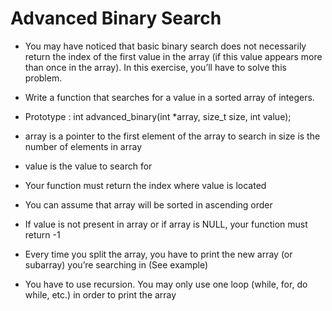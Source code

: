 # Advanced Binary Search
-   You may have noticed that basic binary search does not necessarily return the index of the first value in the array (if this value appears more than once in the array). In this exercise, you’ll have to solve this problem.

-   Write a function that searches for a value in a sorted array of integers.

-   Prototype : int advanced_binary(int *array, size_t size, int value);
-   array is a pointer to the first element of the array to search in
size is the number of elements in array
-   value is the value to search for
-   Your function must return the index where value is located
-   You can assume that array will be sorted in ascending order
-   If value is not present in array or if array is NULL, your function must return -1
-   Every time you split the array, you have to print the new array (or subarray) you’re searching in (See example)
-   You have to use recursion. You may only use one loop (while, for, do while, etc.) in order to print the array
